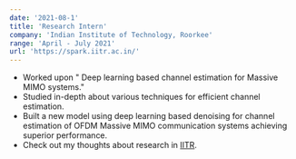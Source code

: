 ```yaml
---
date: '2021-08-1'
title: 'Research Intern'
company: 'Indian Institute of Technology, Roorkee'
range: 'April - July 2021'
url: 'https://spark.iitr.ac.in/'
---
```


- Worked upon " Deep learning based channel estimation for Massive MIMO systems."
- Studied in-depth about various techniques for efficient channel estimation.
- Built a new model using deep learning based denoising for channel estimation of OFDM Massive MIMO communication systems achieving superior performance.
- Check out my thoughts about research in [IITR](https://www.linkedin.com/posts/yatharth-bansal-b919671b4_research-iitroorkee-wirelesscommunications-activity-6847462077444030464-GJmJ).

